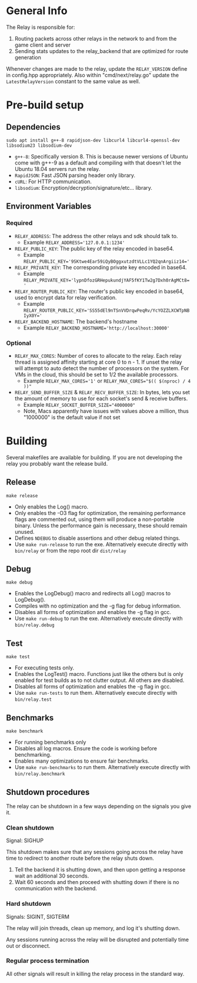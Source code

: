 # General Info

The Relay is responsible for:

1. Routing packets across other relays in the network to and from the game client and server
2. Sending stats updates to the relay_backend that are optimized for route generation

Whenever changes are made to the relay, update the `RELAY_VERSION` define in config.hpp appropriately. Also within "cmd/next/relay.go" update the `LatestRelayVersion` constant to the same value as well.

# Pre-build setup

## Dependencies

`sudo apt install g++-8 rapidjson-dev libcurl4 libcurl4-openssl-dev libsodium23 libsodium-dev`

- `g++-8`: Specifically version 8. This is because newer versions of Ubuntu come with g++-9 as a default and compiling with that doesn't let the Ubuntu 18.04 servers run the relay.
- `RapidJSON`: Fast JSON parsing header only library.
- `cURL`: For HTTP communication.
- `libsodium`: Encryption/decryption/signature/etc... library.

## Environment Variables

### Required

- `RELAY_ADDRESS`: The address the other relays and sdk should talk to.
  - Example `RELAY_ADDRESS='127.0.0.1:1234'`
- `RELAY_PUBLIC_KEY`: The public key of the relay encoded in base64.
  - Example `RELAY_PUBLIC_KEY='9SKtwe4Ear59iQyBOggxutzdtVLLc1YQ2qnArgiiz14='`
- `RELAY_PRIVATE_KEY`: The corresponding private key encoded in base64.
  - Example `RELAY_PRIVATE_KEY='lypnDfozGRHepukundjYAF5fKY1Tw2g7Dxh0rAgMCt8='`
- `RELAY_ROUTER_PUBLIC_KEY`: The router's public key encoded in base64, used to encrypt data for relay verification.
  - Example `RELAY_ROUTER_PUBLIC_KEY='SS55dEl9nTSnVVDrqwPeqRv/YcYOZZLXCWTpNBIyX0Y='`
- `RELAY_BACKEND_HOSTNAME`: The backend's hostname
  - Example `RELAY_BACKEND_HOSTNAME='http://localhost:30000'`

### Optional
- `RELAY_MAX_CORES`: Number of cores to allocate to the relay. Each relay thread is assigned affinity starting at core 0 to n - 1. If unset the relay will attempt to auto detect the number of processors on the system. For VMs in the cloud, this should be set to 1/2 the available processors.
  - Example `RELAY_MAX_CORES='1'` or `RELAY_MAX_CORES="$(( $(nproc) / 4 ))"`
- `RELAY_SEND_BUFFER_SIZE` & `RELAY_RECV_BUFFER_SIZE`: In bytes, lets you set the amount of memory to use for each socket's send & receive buffers.
  - Example `RELAY_SOCKET_BUFFER_SIZE="4000000"`
  - Note, Macs apparently have issues with values above a million, thus "1000000" is the default value if not set

# Building

Several makefiles are available for building. If you are not developing the relay you probably want the release build.

## Release

`make release`

- Only enables the Log() macro.
- Only enables the -O3 flag for optimization, the remaining performance flags are commented out, using them will produce a non-portable binary. Unless the performance gain is necessary, these should remain unused.
- Defines `NDEBUG` to disable assertions and other debug related things.
- Use `make run-release` to run the exe. Alternatively execute directly with `bin/relay` or from the repo root dir `dist/relay`

## Debug

`make debug`

- Enables the LogDebug() macro and redirects all Log() macros to LogDebug().
- Compiles with no optimization and the -g flag for debug information.
- Disables all forms of optimization and enables the -g flag in gcc.
- Use `make run-debug` to run the exe. Alternatively execute directly with `bin/relay.debug`

## Test

`make test`

- For executing tests only.
- Enables the LogTest() macro. Functions just like the others but is only enabled for test builds as to not clutter output. All others are disabled.
- Disables all forms of optimization and enables the -g flag in gcc.
- Use `make run-tests` to run them. Alternatively execute directly with `bin/relay.test`

## Benchmarks

`make benchmark`

- For running benchmarks only
- Disables all log macros. Ensure the code is working before benchmarking.
- Enables many optimizations to ensure fair benchmarks.
- Use `make run-benchmarks` to run them. Alternatively execute directly with `bin/relay.benchmark`

## Shutdown procedures

The relay can be shutdown in a few ways depending on the signals you give it.

### Clean shutdown

Signal: SIGHUP

This shutdown makes sure that any sessions going across the relay have time to redirect to another route before the relay shuts down.

  1. Tell the backend it is shutting down, and then upon getting a response wait an additional 30 seconds.
  2. Wait 60 seconds and then proceed with shutting down if there is no communication with the backend.

### Hard shutdown

Signals: SIGINT, SIGTERM

The relay will join threads, clean up memory, and log it's shutting down.

Any sessions running across the relay will be disrupted and potentially time out or disconnect.

### Regular process termination

All other signals will result in killing the relay process in the standard way.
